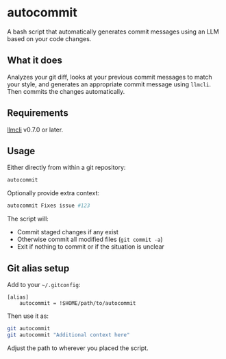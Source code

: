 # autocommit

A bash script that automatically generates commit messages using an LLM based on your code changes.

## What it does

Analyzes your git diff, looks at your previous commit messages to match your style, and generates an appropriate commit message using `llmcli`. Then commits the changes automatically.

## Requirements

[llmcli](https://github.com/artyom/llmcli) v0.7.0 or later.

## Usage

Either directly from within a git repository:

```bash
autocommit
```

Optionally provide extra context:

```bash
autocommit Fixes issue #123
```

The script will:

- Commit staged changes if any exist
- Otherwise commit all modified files (`git commit -a`)
- Exit if nothing to commit or if the situation is unclear

## Git alias setup

Add to your `~/.gitconfig`:

```
[alias]
    autocommit = !$HOME/path/to/autocommit
```

Then use it as:

```bash
git autocommit
git autocommit "Additional context here"
```

Adjust the path to wherever you placed the script.
